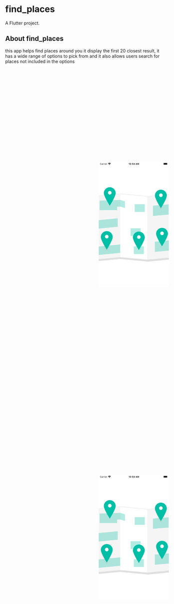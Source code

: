 # find_places

A Flutter project.

## About find_places

this app helps find places around you
it display the first 20 closest result, it has a wide range of options to pick from and it also allows users search for places not included in the options






<img src="assets/app_1.png" height=400px style="
    margin: 300px;" />
<img src="assets/app_1.png" height=400px style="
    margin: 300px;" />

